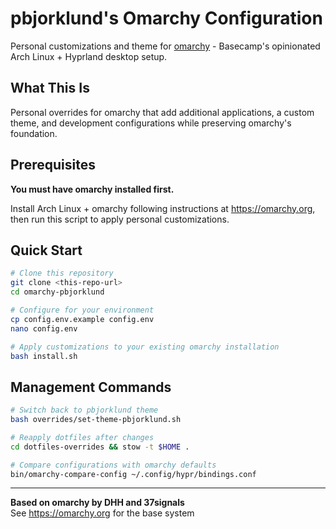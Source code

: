 # pbjorklund's Omarchy Configuration

Personal customizations and theme for [omarchy](https://omarchy.org) - Basecamp's opinionated Arch Linux + Hyprland desktop setup.

## What This Is

Personal overrides for omarchy that add additional applications, a custom theme, and development configurations while preserving omarchy's foundation.

## Prerequisites

**You must have omarchy installed first.**

Install Arch Linux + omarchy following instructions at https://omarchy.org, then run this script to apply personal customizations.

## Quick Start

```bash
# Clone this repository
git clone <this-repo-url>
cd omarchy-pbjorklund

# Configure for your environment
cp config.env.example config.env
nano config.env

# Apply customizations to your existing omarchy installation  
bash install.sh
```

## Management Commands

```bash
# Switch back to pbjorklund theme
bash overrides/set-theme-pbjorklund.sh

# Reapply dotfiles after changes
cd dotfiles-overrides && stow -t $HOME .

# Compare configurations with omarchy defaults
bin/omarchy-compare-config ~/.config/hypr/bindings.conf
```

---

**Based on omarchy by DHH and 37signals**  
See https://omarchy.org for the base system